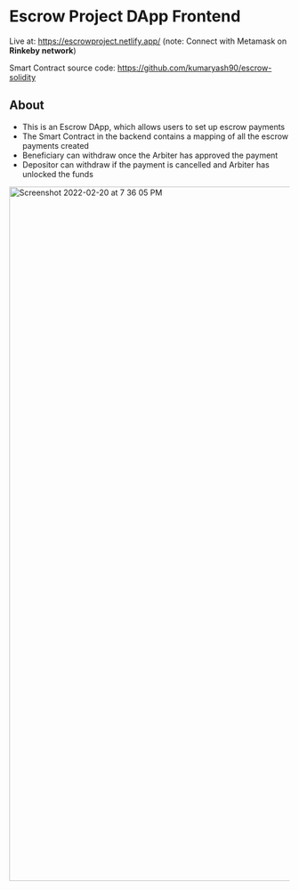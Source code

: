 # Escrow Project DApp Frontend

Live at: https://escrowproject.netlify.app/ (note: Connect with Metamask on **Rinkeby network**)

Smart Contract source code: https://github.com/kumaryash90/escrow-solidity

## About
- This is an Escrow DApp, which allows users to set up escrow payments
- The Smart Contract in the backend contains a mapping of all the escrow payments created
- Beneficiary can withdraw once the Arbiter has approved the payment
- Depositor can withdraw if the payment is cancelled and Arbiter has unlocked the funds

<img width="1247" alt="Screenshot 2022-02-20 at 7 36 05 PM" src="https://user-images.githubusercontent.com/72552910/154846726-d99556e0-c161-4497-9307-b90b0d771c5d.png">

